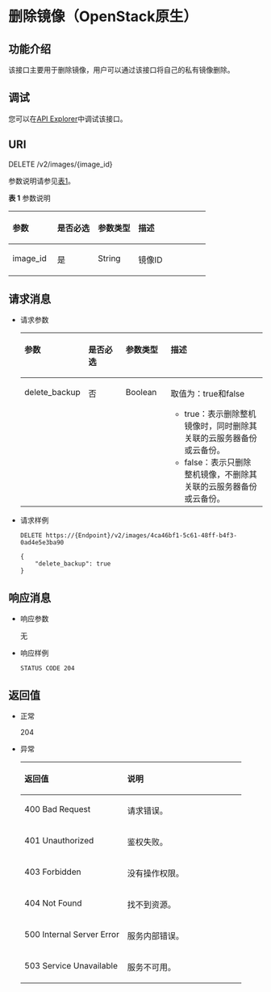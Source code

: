 # 删除镜像（OpenStack原生）<a name="ims_03_0706"></a>

## 功能介绍<a name="section24723024"></a>

该接口主要用于删除镜像，用户可以通过该接口将自己的私有镜像删除。

## 调试<a name="section44686511322"></a>

您可以在[API Explorer](https://apiexplorer.developer.huaweicloud.com/apiexplorer/doc?locale=zh-cn&consoleCurrentProductId=ims&consoleCurrentProductshort=&product=IMS&api=GlanceDeleteImage)中调试该接口。

## URI<a name="section21180630"></a>

DELETE /v2/images/\{image\_id\}

参数说明请参见[表1](#table27262282)。

**表 1**  参数说明

<a name="table27262282"></a>
<table><thead align="left"><tr id="row27551015"><th class="cellrowborder" valign="top" width="22.720000000000002%" id="mcps1.2.5.1.1"><p id="p17039762"><a name="p17039762"></a><a name="p17039762"></a>参数</p>
</th>
<th class="cellrowborder" valign="top" width="20.71%" id="mcps1.2.5.1.2"><p id="p38043494"><a name="p38043494"></a><a name="p38043494"></a>是否必选</p>
</th>
<th class="cellrowborder" valign="top" width="20.49%" id="mcps1.2.5.1.3"><p id="p1119157921331"><a name="p1119157921331"></a><a name="p1119157921331"></a>参数类型</p>
</th>
<th class="cellrowborder" valign="top" width="36.08%" id="mcps1.2.5.1.4"><p id="p61624137"><a name="p61624137"></a><a name="p61624137"></a>描述</p>
</th>
</tr>
</thead>
<tbody><tr id="row25499238"><td class="cellrowborder" valign="top" width="22.720000000000002%" headers="mcps1.2.5.1.1 "><p id="p52172387"><a name="p52172387"></a><a name="p52172387"></a>image_id</p>
</td>
<td class="cellrowborder" valign="top" width="20.71%" headers="mcps1.2.5.1.2 "><p id="p65213800"><a name="p65213800"></a><a name="p65213800"></a>是</p>
</td>
<td class="cellrowborder" valign="top" width="20.49%" headers="mcps1.2.5.1.3 "><p id="p3410274521331"><a name="p3410274521331"></a><a name="p3410274521331"></a>String</p>
</td>
<td class="cellrowborder" valign="top" width="36.08%" headers="mcps1.2.5.1.4 "><p id="p47826462"><a name="p47826462"></a><a name="p47826462"></a>镜像ID</p>
</td>
</tr>
</tbody>
</table>

## 请求消息<a name="section56407950"></a>

-   请求参数

    <a name="table53011268153646"></a>
    <table><thead align="left"><tr id="row8255548153646"><th class="cellrowborder" valign="top" width="19.6%" id="mcps1.1.5.1.1"><p id="p64719651153646"><a name="p64719651153646"></a><a name="p64719651153646"></a>参数</p>
    </th>
    <th class="cellrowborder" valign="top" width="17.36%" id="mcps1.1.5.1.2"><p id="p7800370153646"><a name="p7800370153646"></a><a name="p7800370153646"></a>是否必选</p>
    </th>
    <th class="cellrowborder" valign="top" width="19.1%" id="mcps1.1.5.1.3"><p id="p27850258153646"><a name="p27850258153646"></a><a name="p27850258153646"></a>参数类型</p>
    </th>
    <th class="cellrowborder" valign="top" width="43.94%" id="mcps1.1.5.1.4"><p id="p41278443153646"><a name="p41278443153646"></a><a name="p41278443153646"></a>描述</p>
    </th>
    </tr>
    </thead>
    <tbody><tr id="row1512981414511"><td class="cellrowborder" valign="top" width="19.6%" headers="mcps1.1.5.1.1 "><p id="p913051418459"><a name="p913051418459"></a><a name="p913051418459"></a>delete_backup</p>
    </td>
    <td class="cellrowborder" valign="top" width="17.36%" headers="mcps1.1.5.1.2 "><p id="p5160122504510"><a name="p5160122504510"></a><a name="p5160122504510"></a>否</p>
    </td>
    <td class="cellrowborder" valign="top" width="19.1%" headers="mcps1.1.5.1.3 "><p id="p10160202564511"><a name="p10160202564511"></a><a name="p10160202564511"></a>Boolean</p>
    </td>
    <td class="cellrowborder" valign="top" width="43.94%" headers="mcps1.1.5.1.4 "><p id="p1813015143455"><a name="p1813015143455"></a><a name="p1813015143455"></a>取值为：true和false</p>
    <a name="ul119921040114519"></a><a name="ul119921040114519"></a><ul id="ul119921040114519"><li>true：表示删除整机镜像时，同时删除其关联的云服务器备份或云备份。</li><li>false：表示只删除整机镜像，不删除其关联的云服务器备份或云备份。</li></ul>
    </td>
    </tr>
    </tbody>
    </table>

-   请求样例

    ```
    DELETE https://{Endpoint}/v2/images/4ca46bf1-5c61-48ff-b4f3-0ad4e5e3ba90
    ```

    ```
    {
        "delete_backup": true
    }
    ```


## 响应消息<a name="section37909503"></a>

-   响应参数

    无

-   响应样例

    ```
    STATUS CODE 204
    ```


## 返回值<a name="section5641212"></a>

-   正常

    204

-   异常

    <a name="table5314667917313"></a>
    <table><thead align="left"><tr id="row4648913117313"><th class="cellrowborder" valign="top" width="46.54%" id="mcps1.1.3.1.1"><p id="p752327917313"><a name="p752327917313"></a><a name="p752327917313"></a>返回值</p>
    </th>
    <th class="cellrowborder" valign="top" width="53.459999999999994%" id="mcps1.1.3.1.2"><p id="p540582617313"><a name="p540582617313"></a><a name="p540582617313"></a>说明</p>
    </th>
    </tr>
    </thead>
    <tbody><tr id="row3521879917313"><td class="cellrowborder" valign="top" width="46.54%" headers="mcps1.1.3.1.1 "><p id="p3415046017313"><a name="p3415046017313"></a><a name="p3415046017313"></a>400 Bad Request</p>
    </td>
    <td class="cellrowborder" valign="top" width="53.459999999999994%" headers="mcps1.1.3.1.2 "><p id="p1472385717313"><a name="p1472385717313"></a><a name="p1472385717313"></a>请求错误。</p>
    </td>
    </tr>
    <tr id="row5178178317313"><td class="cellrowborder" valign="top" width="46.54%" headers="mcps1.1.3.1.1 "><p id="p3357490117313"><a name="p3357490117313"></a><a name="p3357490117313"></a>401 Unauthorized</p>
    </td>
    <td class="cellrowborder" valign="top" width="53.459999999999994%" headers="mcps1.1.3.1.2 "><p id="p3521250017313"><a name="p3521250017313"></a><a name="p3521250017313"></a>鉴权失败。</p>
    </td>
    </tr>
    <tr id="row4847705217313"><td class="cellrowborder" valign="top" width="46.54%" headers="mcps1.1.3.1.1 "><p id="p3432710217313"><a name="p3432710217313"></a><a name="p3432710217313"></a>403 Forbidden</p>
    </td>
    <td class="cellrowborder" valign="top" width="53.459999999999994%" headers="mcps1.1.3.1.2 "><p id="p2903189317313"><a name="p2903189317313"></a><a name="p2903189317313"></a>没有操作权限。</p>
    </td>
    </tr>
    <tr id="row48061152191227"><td class="cellrowborder" valign="top" width="46.54%" headers="mcps1.1.3.1.1 "><p id="p24571129191230"><a name="p24571129191230"></a><a name="p24571129191230"></a>404 Not Found</p>
    </td>
    <td class="cellrowborder" valign="top" width="53.459999999999994%" headers="mcps1.1.3.1.2 "><p id="p44104462191230"><a name="p44104462191230"></a><a name="p44104462191230"></a>找不到资源。</p>
    </td>
    </tr>
    <tr id="row5996045217313"><td class="cellrowborder" valign="top" width="46.54%" headers="mcps1.1.3.1.1 "><p id="p2495845317313"><a name="p2495845317313"></a><a name="p2495845317313"></a>500 Internal Server Error</p>
    </td>
    <td class="cellrowborder" valign="top" width="53.459999999999994%" headers="mcps1.1.3.1.2 "><p id="p836881417313"><a name="p836881417313"></a><a name="p836881417313"></a>服务内部错误。</p>
    </td>
    </tr>
    <tr id="row821047017313"><td class="cellrowborder" valign="top" width="46.54%" headers="mcps1.1.3.1.1 "><p id="p6106831917313"><a name="p6106831917313"></a><a name="p6106831917313"></a>503 Service Unavailable</p>
    </td>
    <td class="cellrowborder" valign="top" width="53.459999999999994%" headers="mcps1.1.3.1.2 "><p id="p4758680517313"><a name="p4758680517313"></a><a name="p4758680517313"></a>服务不可用。</p>
    </td>
    </tr>
    </tbody>
    </table>



